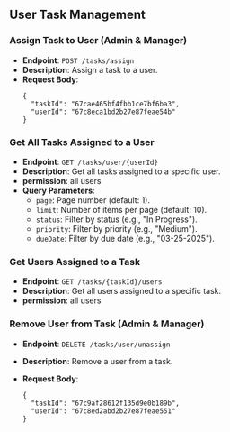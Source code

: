 ## User Task Management

### Assign Task to User (Admin & Manager)

- **Endpoint**: `POST /tasks/assign`
- **Description**: Assign a task to a user.
- **Request Body**:
    ```
    {
      "taskId": "67cae465bf4fbb1ce7bf6ba3",
      "userId": "67c8eca1bd2b27e87feae54b"
    }
    ```
    

### Get All Tasks Assigned to a User

- **Endpoint**: `GET /tasks/user/{userId}`
- **Description**: Get all tasks assigned to a specific user.
- **permission**: all users
- **Query Parameters**:
    - `page`: Page number (default: 1).
    - `limit`: Number of items per page (default: 10).
    - `status`: Filter by status (e.g., "In Progress").
    - `priority`: Filter by priority (e.g., "Medium").
    - `dueDate`: Filter by due date (e.g., "03-25-2025").

### Get Users Assigned to a Task

- **Endpoint**: `GET /tasks/{taskId}/users`
- **Description**: Get all users assigned to a specific task.
- **permission**: all users

### Remove User from Task (Admin & Manager)

- **Endpoint**: `DELETE /tasks/user/unassign`
- **Description**: Remove a user from a task.
- **Request Body**:
    
    ```
    {
      "taskId": "67c9af28612f135d9e0b189b",
      "userId": "67c8ed2abd2b27e87feae551"
    }
    ```